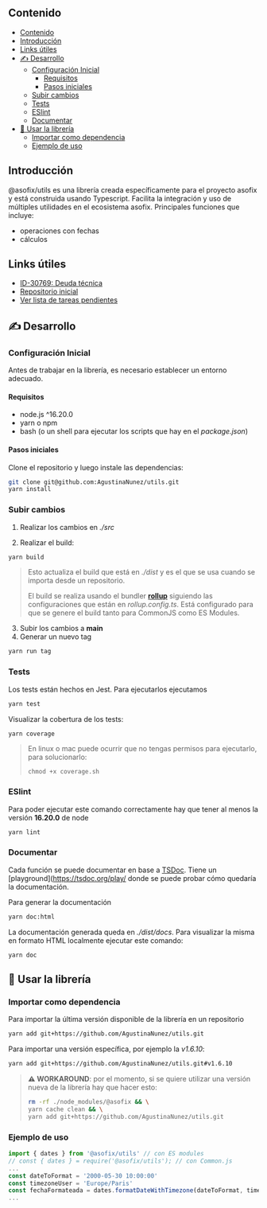 ## Contenido
- [Contenido](#contenido)
- [Introducción](#introducción)
- [Links útiles](#links-útiles)
- [✍️ Desarrollo](#️-desarrollo)
  - [Configuración Inicial](#configuración-inicial)
    - [Requisitos](#requisitos)
    - [Pasos iniciales](#pasos-iniciales)
  - [Subir cambios](#subir-cambios)
  - [Tests](#tests)
  - [ESlint](#eslint)
  - [Documentar](#documentar)
- [💅 Usar la librería](#-usar-la-librería)
  - [Importar como dependencia](#importar-como-dependencia)
  - [Ejemplo de uso](#ejemplo-de-uso)

## Introducción
@asofix/utils es una librería creada específicamente para el proyecto asofix y está construida usando Typescript. Facilita la integración y uso de múltiples utilidades en el ecosistema asofix.
Principales funciones que incluye:
- operaciones con fechas
- cálculos

## Links útiles
- [ID-30769: Deuda técnica](https://grupotagle.atlassian.net/browse/ID-30769)
- [Repositorio inicial](https://github.com/AgustinaNunez/utils)
- [Ver lista de tareas pendientes](./TODO.md)

## ✍️ Desarrollo
### Configuración Inicial
Antes de trabajar en la librería, es necesario establecer un entorno adecuado. 

#### Requisitos
- node.js ^16.20.0
- yarn o npm
- bash (o un shell para ejecutar los scripts que hay en el *package.json*)

#### Pasos iniciales
Clone el repositorio y luego instale las dependencias:
```bash
git clone git@github.com:AgustinaNunez/utils.git 
yarn install
```
### Subir cambios
1. Realizar los cambios en *./src*

2. Realizar el build:
```bash
yarn build
``` 
> Esto actualiza el build que está en *./dist* y es el que se usa cuando se importa desde un repositorio. 
> 
> El build se realiza usando el bundler [**rollup**](https://rollupjs.org/) siguiendo las configuraciones que están en *rollup.config.ts*. Está configurado para que se genere el build tanto para CommonJS como ES Modules.
> 

3. Subir los cambios a **main**
4. Generar un nuevo tag 
```bash
yarn run tag
```

### Tests
Los tests están hechos en Jest. Para ejecutarlos ejecutamos
```bash
yarn test
```
Visualizar la cobertura de los tests:
```bash
yarn coverage
```

> En linux o mac puede ocurrir que no tengas permisos para ejecutarlo, para solucionarlo:
> ```
> chmod +x coverage.sh
> ```

### ESlint
Para poder ejecutar este comando correctamente hay que tener al menos la versión **16.20.0** de node
```bash
yarn lint
```

### Documentar
Cada función se puede documentar en base a [TSDoc](https://tsdoc.org/). Tiene un [playground](https://tsdoc.org/play/ donde se puede probar cómo quedaría la documentación.

Para generar la documentación
```bash
yarn doc:html
```
La documentación generada queda en *./dist/docs*. Para visualizar la misma en formato HTML localmente ejecutar este comando:
```
yarn doc
```

## 💅 Usar la librería
### Importar como dependencia
Para importar la última versión disponible de la librería en un repositorio
```bash
yarn add git+https://github.com/AgustinaNunez/utils.git
```
Para importar una versión específica, por ejemplo la *v1.6.10*:
```bash
yarn add git+https://github.com/AgustinaNunez/utils.git#v1.6.10
```

> **⚠️ WORKAROUND**: por el momento, si se quiere utilizar una versión nueva de la librería hay que hacer esto: 
> ```bash
> rm -rf ./node_modules/@asofix && \
> yarn cache clean && \
> yarn add git+https://github.com/AgustinaNunez/utils.git
> ```

### Ejemplo de uso
```javascript
import { dates } from '@asofix/utils' // con ES modules
// const { dates } = require('@asofix/utils'); // con Common.js
...
const dateToFormat = '2000-05-30 10:00:00'
const timezoneUser = 'Europe/Paris'
const fechaFormateada = dates.formatDateWithTimezone(dateToFormat, timezoneUser)
...
```

